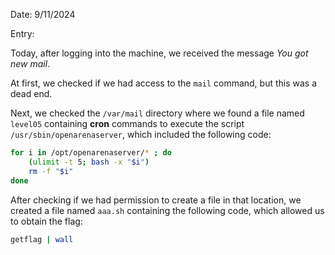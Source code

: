 Date: 9/11/2024

Entry:

Today, after logging into the machine, we received the message *You got new mail*.

At first, we checked if we had access to the `mail` command, but this was a dead end.

Next, we checked the `/var/mail` directory where we found a file named `level05` containing
**cron** commands to execute the script `/usr/sbin/openarenaserver`, which included the following code:

```bash
for i in /opt/openarenaserver/* ; do
	(ulimit -t 5; bash -x "$i")
	rm -f "$i"
done
```
After checking if we had permission to create a file in that location, we created a file named `aaa.sh`
containing the following code, which allowed us to obtain the flag:
```bash
getflag | wall
```
